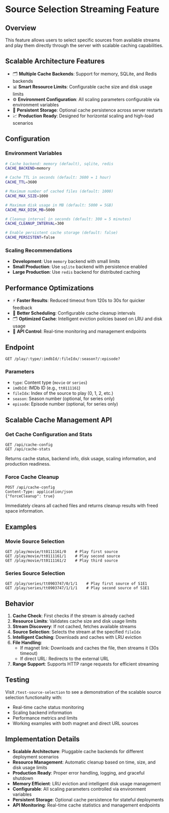 # Source Selection Streaming Feature

## Overview
This feature allows users to select specific sources from available streams and play them directly through the server with scalable caching capabilities.

## Scalable Architecture Features
- 🗂️ **Multiple Cache Backends**: Support for memory, SQLite, and Redis backends
- 📊 **Smart Resource Limits**: Configurable cache size and disk usage limits
- ⚙️ **Environment Configuration**: All scaling parameters configurable via environment variables
- 🔄 **Persistent Storage**: Optional cache persistence across server restarts
- 📈 **Production Ready**: Designed for horizontal scaling and high-load scenarios

## Configuration

### Environment Variables
```bash
# Cache backend: memory (default), sqlite, redis
CACHE_BACKEND=memory

# Cache TTL in seconds (default: 3600 = 1 hour)
CACHE_TTL=3600

# Maximum number of cached files (default: 1000)
CACHE_MAX_SIZE=1000

# Maximum disk usage in MB (default: 5000 = 5GB)
CACHE_MAX_DISK_MB=5000

# Cleanup interval in seconds (default: 300 = 5 minutes)
CACHE_CLEANUP_INTERVAL=300

# Enable persistent cache storage (default: false)
CACHE_PERSISTENT=false
```

### Scaling Recommendations
- **Development**: Use `memory` backend with small limits
- **Small Production**: Use `sqlite` backend with persistence enabled
- **Large Production**: Use `redis` backend for distributed caching

## Performance Optimizations
- ⚡ **Faster Results**: Reduced timeout from 120s to 30s for quicker feedback
- 📅 **Better Scheduling**: Configurable cache cleanup intervals
- 🗂️ **Optimized Cache**: Intelligent eviction policies based on LRU and disk usage
- 🔧 **API Control**: Real-time monitoring and management endpoints

## Endpoint
```
GET /play/:type/:imdbId/:fileIdx/:season?/:episode?
```

### Parameters
- `type`: Content type (`movie` or `series`)
- `imdbId`: IMDb ID (e.g., `tt0111161`)
- `fileIdx`: Index of the source to play (0, 1, 2, etc.)
- `season`: Season number (optional, for series only)
- `episode`: Episode number (optional, for series only)

## Scalable Cache Management API

### Get Cache Configuration and Stats
```
GET /api/cache-config
GET /api/cache-stats
```
Returns cache status, backend info, disk usage, scaling information, and production readiness.

### Force Cache Cleanup
```
POST /api/cache-config
Content-Type: application/json
{"forceCleanup": true}
```
Immediately cleans all cached files and returns cleanup results with freed space information.

## Examples

### Movie Source Selection
```
GET /play/movie/tt0111161/0    # Play first source
GET /play/movie/tt0111161/1    # Play second source
GET /play/movie/tt0111161/2    # Play third source
```

### Series Source Selection
```
GET /play/series/tt0903747/0/1/1    # Play first source of S1E1
GET /play/series/tt0903747/1/1/1    # Play second source of S1E1
```

## Behavior

1. **Cache Check**: First checks if the stream is already cached
2. **Resource Limits**: Validates cache size and disk usage limits
3. **Stream Discovery**: If not cached, fetches available streams
4. **Source Selection**: Selects the stream at the specified `fileIdx`
5. **Intelligent Caching**: Downloads and caches with LRU eviction
6. **File Handling**: 
   - If magnet link: Downloads and caches the file, then streams it (30s timeout)
   - If direct URL: Redirects to the external URL
7. **Range Support**: Supports HTTP range requests for efficient streaming

## Testing

Visit `/test-source-selection` to see a demonstration of the scalable source selection functionality with:
- Real-time cache status monitoring
- Scaling backend information
- Performance metrics and limits
- Working examples with both magnet and direct URL sources

## Implementation Details

- **Scalable Architecture**: Pluggable cache backends for different deployment scenarios
- **Resource Management**: Automatic cleanup based on time, size, and disk usage limits
- **Production Ready**: Proper error handling, logging, and graceful shutdown
- **Memory Efficient**: LRU eviction and intelligent disk usage management
- **Configurable**: All scaling parameters controlled via environment variables
- **Persistent Storage**: Optional cache persistence for stateful deployments
- **API Monitoring**: Real-time cache statistics and management endpoints